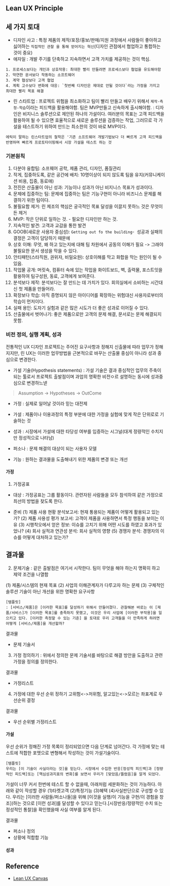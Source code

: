 ## Lean UX Principle


## 세 가지 토대
- 디자인 사고
: 특정 제품의 제작/포장/홍보/판매/지원 과정에서 사람들이 좋아하고 싫어하는 `직접적인 관찰 을 통해 얻어지는 혁신`(디자인 관점에서 협업하고 통합하는 것이 중요)
- 애자일
: 개발 주기를 단축하고 지속하면서 고객 가치를 제공하는 것이 핵심.
```text
1. 프로세스보다는 개인과 상호작용: 최대한 빨리 만들려면 프로세스보다 협업을 유도해야함
2. 막연한 문서보다 작동하는 소프트웨어
3. 계약 협상보다 고객 협업
4. 계획 고수보다 변화에 대응: `첫번째 디자인은 제대로 안될 것이다`라는 가정을 가지고 최대한 빨리 목표 해결
```
- 린 스타트업
: 프로젝트 위험을 최소화하고 팀이 빨리 만들고 배우기 위해서 `제작-측정-학습`이라는 피드백을 활용해야함. 팀은 MVP만들고 신속하게 출시해야함.
: 디자인은 비지니스 솔루션으로 제안된 하나의 가설이다. 여러분의 목표는 고객 피드백을 활용하여 될 수 있으면 효율적으로 새로운 솔루션을 검증하는 작업, 그러므로 각 가설을 테스트하기 위하여 만드는 최소한의 것이 바로 MVP이다.
```text
에릭이 말하는 린스타트업의 철학은 '기존 소프트웨어 개발기법보다 더 빠르게 고객 피드백을 반영하며 빠르게 프로토타이핑해서 시장 가설을 테스트 하는 것
```

### 기본원칙
1. 다분야 융합팀: 소프웨어 공학, 제품 관리, 디자인, 품질관리
2. 작게, 집중하도록, 같은 공간에 배치: 10명이상이 되지 않도록 팀을 유지(커뮤니케이션 비용, 집중, 동료애)
3. 전진은 산출물이 아닌 성과: 기능이나 성과가 아닌 비지니스 목표가 성과이다.
4. 문제에 집중하는 팀: 문제에 집중하는 팀은 기능구현이 아니라 비즈니스 문제를 해결하기 위한 팀이다. 
5. 불필요함 제거: 린 제조의 핵심은 궁극적인 목표 달성을 이끌지 못하느 것은 무엇이든 제거
6. MVP: 작은 단위로 일하는 것. - 필요한 디자인만 하는 것.
7. 지속적인 발견: 고객과 교감을 통한 발견
8. GOOB(새로운 사용자 중심성): `Getting out fo the building`-  성공과 실패의 결정은 고객이 담당하기 때문에
9. 상호 이해: 무엇, 왜 하고 있는지에 대해 팀 차원에서 공동의 이해가 필요 -> 그래야 불필요한 문서 생성을 막을 수 있다.
10. 안티패턴(스타직원, 권위자, 비밀요원): 상호이해를 막고 화합을 막는 원인이 될 수 있음.
11. 작업물 공개: 머릿속, 컴퓨터 속에 있는 작업을 화이트보드, 벽, 출력물, 포스트잇을 활용하여 팀구성원, 동료, 고객에게 보여준다.
12. 분석보다 제작: 분석보다는 잘 만드는 데 가치가 있다. 회의실에서 소비하는 시간대신 첫 제품을 만들어라.
13. 확장보다 학습: 아직 증명되지 않은 아이디어를 확장하는 위험대신 사용자로부터의 학습이 먼저이다.
14. 실패 용인: 도자기 실험과 같은 많은 시도가 더 좋은 성과로 이어질 수 있다.
15. 산출물에서 벗어나기: 좋은 제품으로만 고객의 문제 해결, 문서로는 문제 해결되지 못함.


### 비전 정의, 실행 계획, 성과
전통적인 UX 디자인 프로젝트는 주어진 요구사항과 정해지 신출물에 따라 업무가 정해지지만, 린 UX는 이러한 업무방법을 근본적으로 바꾸는 산출물 중심이 아니라 성과 중심으로 변경한다.

- 가설 기술(Hypothesis statements)
: 가설 기술은 결과 중심적인 업무의 주축이 되는 툴로서 프로젝트 출발점이며 과업의 명확한 비전ㅇ르 설명하는 동시에 성과중심으로 변경하느넫 
> Assumption -> Hypotheses -> OutCome

- 가정
: 실제로 일어날 것이라 믿는 대전제

- 가설
: 제품이나 이용과정의 특정 부분에 대한 가정을 실험에 맞게 작은 단위로로 기술하는 것

- 성과
: 시장에서 가설에 대한 타당성 여부를 입증하는 시그널(대게 정량적인 수치지만 정성적으로 나타남)

- 퍼소나
: 문제 해결의 대상이 되는 사용자 모델

- 기능
: 원하는 결과물을 도출해내기 위한 제품의 변경 또는 개선

#### 가정
1. 가정공표
- 대상
: 가정공표는 그룹 활동이다. 관련자된 사람들을 모두 참석하여 같은 가정으로 최선의 방법을 찾도록 한다. 

- 준비
(1) 제품 사용 현황 분석보고서: 현재 통용되는 제품이 어떻게 활용되고 있는가?
(2) 제품 사용성 평가 보고서: 고객이 제품을 사용하면서 특정 행동을 보이는 이유
(3) 시행착오에서 얻은 정보: 이슈를 고치기 위해 어떤 시도를 하였고 효과가 있었나?
(4) 회사 실적과 연관성 분석: 회사 실적의 영향
(5) 경쟁자 분석: 경쟁자의 이슈를 어떻게 대처하고 있는가?

결과물
- 

2. 문제기술
: 같은 출발점은 여기서 시작한다. 팀이 무엇을 해야 하는지 명확히 하고 제약 조건을 나열함

(1) 제품/시스템의 현재 목표
(2) 사업의 이해관계자가 다루고자 하는 문제
(3) 구체적인 솔루션 기술이 아닌 개선을 위한 명확한 요구사항
```
[템플릿]
: [서비스/제품]은 [이러한 목표]를 달성하기 위해서 만들어졌다. 관찰해본 바로는 이 [제품/서비스]가 [이러한 목표]를 충족하지 못했고, 이것은 우리 사업에 [이러한 부작용]을 일으키고 있다. [이러한 측정할 수 있는 기준] 을 토대로 우리 고객들을 더 만족하게 하려면 어떻게 [서비스/제품]을 개선할까?
```

결과물
- 문제 기술서

3. 가정 정의하기
: 위에서 정의한 문제 기술서를 바탕으로 해결 방안을 도출하고 관련 가정을 정의를 정의한다. 

결과물
- 가정리스트

4. 가정에 대한 우선 순위 정하기
고위험<->저위험, 알고있는<->모르는 좌표계로 우선순위 결정

결과물
- 우선 순위별 가정리스트

#### 가설
우선 순위가 정해진 가정 목록이 정리되었으면 다음 단계로 넘어간다. 각 가정에 맞는 테스트에 적합한 포맷으로 변형해서 작성하는 것이 가설기술이다.

```
[템플릿]
우리는 [이 기술이 사실이라는 것]을 믿는다. 시장에서 수집한 반응[정성적 피드백]과 [정량적인 피드백]또는 [핵심성과지표의 변화]를 보면서 우리가 [맞았음/틀렸음]을 알게 되었다.
```
가설이 너무 커서 한번에 테스트 할 수 없을때, 아래처럼 세분화하는 것이 가능하다. 아래와 같이 작성할 경우 (1)타켓고객 (2)특정기능 (3)혜택 (4)사실판단으로 구성할 수 있다.
우리는 [이러한 사람들/퍼소나들]을 위해 [이것을 실행/이 기능을 구현/이 경험을 창조](하는 것으로 [이런 성과]를 달성할 수 있다고 믿는다.[시장반응/정량적인 수치 또는 정성적인 통찰]을 확인했을때 사실 여부를 알게 된다.

결과물
- 퍼소나 정의
- 상황에 적합합 기능

#### 성과



## Reference
- [Lean UX Canvas](https://medium.com/@jboogie/the-lean-ux-canvas-d4da53263c40)